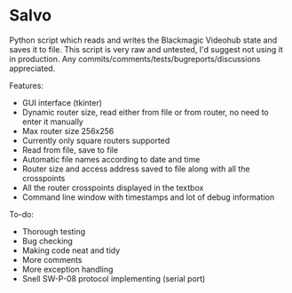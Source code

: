 # Salvo
Python script which reads and writes the Blackmagic Videohub state and saves it to file.
This script is very raw and untested, I'd suggest not using it in production.
Any commits/comments/tests/bugreports/discussions appreciated.

Features:
- GUI interface (tkinter)
- Dynamic router size, read either from file or from router, no need to enter it manually
- Max router size 256x256
- Currently only square routers supported
- Read from file, save to file
- Automatic file names according to date and time
- Router size and access address saved to file along with all the crosspoints
- All the router crosspoints displayed in the textbox
- Command line window with timestamps and lot of debug information

To-do:
- Thorough testing
- Bug checking
- Making code neat and tidy
- More comments
- More exception handling
- Snell SW-P-08 protocol implementing (serial port)
